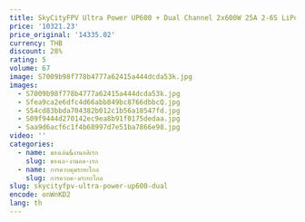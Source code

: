 ```yaml
---
title: SkyCityFPV Ultra Power UP600 + Dual Channel 2x600W 25A 2-6S LiPo Balance Charger โดยใช้การเกษตร Mapping การสํารวจ UAV Drone
price: '10321.23'
price_original: '14335.02'
currency: THB
discount: 28%
rating: 5
volume: 67
image: S7009b98f778b4777a62415a444dcda53k.jpg
images:
  - S7009b98f778b4777a62415a444dcda53k.jpg
  - Sfea9ca2e6dfc4d66abb849bc8766dbbcQ.jpg
  - S54cd83bbda704382b012c1b56a18547fd.jpg
  - S09f9444d270142ec9ea8b91f0175dedaa.jpg
  - Saa9d6acf6c1f4b68997d7e51ba7866e98.jpg
video: ''
categories:
  - name: ของเล่น&งานอดิเรก
    slug: ของเล-งานอด-เรก
  - name: การควบคุมระยะไกล
    slug: การควบค-มระยะไกล
slug: skycityfpv-ultra-power-up600-dual
encode: onWnKD2
lang: th
---
```

  